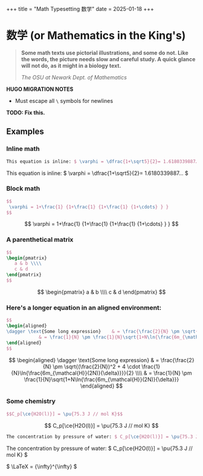 +++
title = "Math Typesetting 数学"
date = 2025-01-18
+++

# 数学 (or Mathematics in the King's)

> **Some math texts use pictorial illustrations, and some do not. Like the words, the picture needs slow and careful study. A quick glance will not do, as it might in a biology text.**
>
> *The OSU at Newark Dept. of Mathematics*

**HUGO MIGRATION NOTES**
- Must escape all `\` symbols for newlines

**TODO: Fix this.**

## Examples

### Inline math
```latex
This equation is inline: $ \varphi = \dfrac{1+\sqrt5}{2}= 1.6180339887… $
```

This equation is inline: $ \varphi = \dfrac{1+\sqrt5}{2}= 1.6180339887… $


### Block math
```latex
$$
 \varphi = 1+\frac{1} {1+\frac{1} {1+\frac{1} {1+\cdots} } } 
$$
```

$$
 \varphi = 1+\frac{1} {1+\frac{1} {1+\frac{1} {1+\cdots} } } 
$$


### A parenthetical matrix
```latex
$$
\begin{pmatrix}
   a & b \\\\
   c & d
\end{pmatrix}
$$
```

$$
\begin{pmatrix}
   a & b \\\\
   c & d
\end{pmatrix}
$$

### Here's a longer equation in an aligned environment:
```latex
$$
\begin{aligned}
\dagger \text{Some long expression}    & = \frac{\frac{2}{N} \pm \sqrt{(\frac{2}{N})^2 + 4 \cdot \frac{1}{N}\ln{\frac{6m_{\mathcal{H}}(2N)}{\delta}}}}{2} \\\\
            & = \frac{1}{N} \pm \frac{1}{N}\sqrt{1+N\ln{\frac{6m_{\mathcal{H}}(2N)}{\delta}}}
\end{aligned}
$$
```

$$
\begin{aligned}
\dagger \text{Some long expression}    & = \frac{\frac{2}{N} \pm \sqrt{(\frac{2}{N})^2 + 4 \cdot \frac{1}{N}\ln{\frac{6m_{\mathcal{H}}(2N)}{\delta}}}}{2} \\\\
            & = \frac{1}{N} \pm \frac{1}{N}\sqrt{1+N\ln{\frac{6m_{\mathcal{H}}(2N)}{\delta}}}
\end{aligned}
$$


### Some chemistry

```latex
$$C_p[\ce{H2O(l)}] = \pu{75.3 J // mol K}$$
```

$$
C_p[\ce{H2O(l)}] = \pu{75.3 J // mol K}
$$

```latex
The concentration by pressure of water: $ C_p[\ce{H2O(l)}] = \pu{75.3 J // mol K} $
```

The concentration by pressure of water: $ C_p[\ce{H2O(l)}] = \pu{75.3 J // mol K} $

$ \LaTeX = {\infty}^{\infty} $
